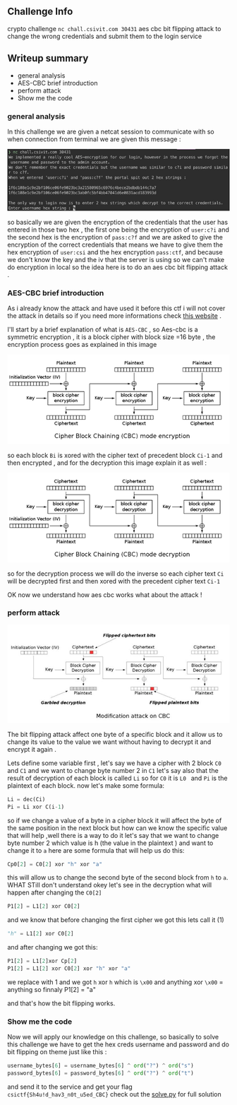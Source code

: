 ## Challenge Info 

crypto challenge `nc chall.csivit.com 30431`  aes cbc bit flipping attack to change the wrong credentials and submit them to the login service 

## Writeup summary

- general analysis
- AES-CBC brief introduction
- perform attack
- Show me the code 

### general analysis

In this challenge we are given a netcat session to communicate with so when connection from terminal we are given this message :

<img src="src/netcat_result.png" alt="netcat connection" style="zoom:80%;" />

so basically we are given the encryption of  the credentials that the user has entered in those two hex , the first one being the encryption of `user:c?i` and the second hex is the encryption of `pass:c?f` and we are asked to give the encryption of the correct credentials that means we have to give them the hex encryption of `user:csi` and the hex encryption `pass:ctf`, and because we don't know the key and the iv that the  server is using  so we can't make do encryption in local so the idea here is to do an aes cbc bit flipping attack .

### AES-CBC brief introduction 

As i already know the attack and have used it before this ctf  i will not cover the attack in details so if you need more informations check [this website](https://resources.infosecinstitute.com/cbc-byte-flipping-attack-101-approach/) .

I'll start by a brief explanation of what is `AES-CBC` , so Aes-cbc is a symmetric encryption , it is a block cipher with block size =16 byte , the encryption process goes as explained in this image 

<img src="src/900px-CBC_encryption.svg.png" alt="aes cbc encryption" style="zoom:67%;" />

so each block `Bi` is xored with the cipher text of precedent block `Ci-1` and then encrypted , and for the decryption this image explain it as well :

<img src="src/900px-CBC_decryption.svg.png" alt="aes cbc decryption" style="zoom:67%;" />

so for the decryption process we will do the inverse so each cipher text `Ci ` will be decrypted first and then xored with the precedent cipher text `Ci-1`

OK now we understand how aes cbc works what about the attack !

### perform attack 

<img src="src/082113_1459_cbcbyteflip3.jpg" alt="aes bit flipping" style="zoom:67%;" />

The bit flipping attack affect one byte of a specific block and it allow us to change its value to the value we want without having to decrypt it and encrypt it again .

Lets define some variable first , let's say we have a cipher with 2 block `C0` and `C1` and we want to change byte number 2 in `C1` let's say also that  the result of decryption of each block is called `Li` so for `C0` it is `L0 `  and `Pi` is the plaintext of each block. now let's make some formula: 

```python
Li = dec(Ci)
Pi = Li xor C(i-1)
```

so if we change a value of a byte in a cipher block it will affect the byte of the same position in the next block but how can we know the specific value that will help ,well there is a way to do it let's say that we want to change byte number 2 which value is h (the value in the plaintext ) and want to change it to `a` here are some formula that will help us do this:

```python
Cp0[2] = C0[2] xor "h" xor "a"
```

this will allow us to change the second byte of the second block from `h` to `a`. WHAT STill don't understand okey let's see in the decryption what will happen after changing the `C0[2]` 

```python
P1[2] = L1[2] xor C0[2]
```

and we know that before changing the first cipher we got this lets call it (1)

```python
"h" = L1[2] xor C0[2]
```

and after changing we got this:

```python
P1[2] = L1[2]xor Cp[2] 
P1[2] = L1[2] xor C0[2] xor "h" xor "a"
```

we replace with 1 and we got `h` xor `h`  which is `\x00` and anything xor `\x00`  = anything so finnaly P1[2] = "a"

and that's how the bit flipping works.

### Show me the code 

Now we will apply our knowledge on this challenge,  so basically to solve this challenge we have to get the hex creds username and password and do bit flipping on theme just like this :

```python
username_bytes[6] = username_bytes[6] ^ ord("?") ^ ord("s")
password_bytes[6] = password_bytes[6] ^ ord("?") ^ ord("t")
```

and send it to the service and get your flag `csictf{Sh4u!d_hav3_n0t_u5ed_CBC}`  check out the [solve.py](solve.py) for full solution 